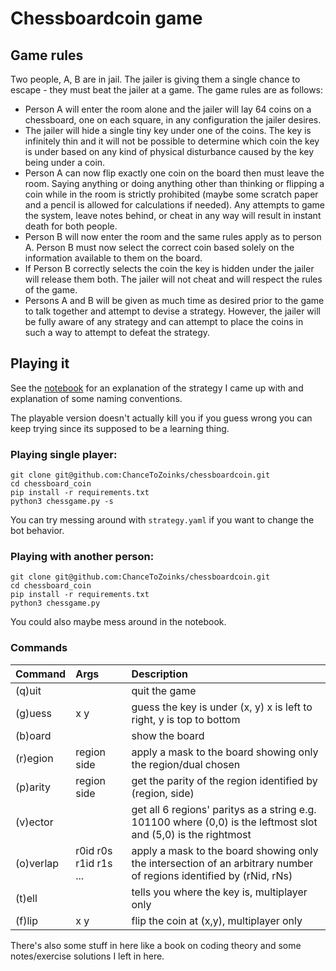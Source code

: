 # Chessboardcoin game
## Game rules
Two people, A, B are in jail. The jailer is giving them a single chance to escape - they must beat the jailer at a game.
The game rules are as follows:
  - Person A will enter the room alone and the jailer will lay 64 coins on a chessboard, one on each square, in any configuration the jailer desires.
  - The jailer will hide a single tiny key under one of the coins. The key is infinitely thin and it will not be possible to determine which coin the key is under based on any kind of physical disturbance caused by the key being under a coin.
  - Person A can now flip exactly one coin on the board then must leave the room. Saying anything or doing anything other than thinking or flipping a coin while in the room is strictly prohibited (maybe some scratch paper and a pencil is allowed for calculations if needed). Any attempts to game the system, leave notes behind, or cheat in any way will result in instant death for both people.
  - Person B will now enter the room and the same rules apply as to person A. Person B must now select the correct coin based solely on the information available to them on the board.
  - If Person B correctly selects the coin the key is hidden under the jailer will release them both. The jailer will not cheat and will respect the rules of the game.
  - Persons A and B will be given as much time as desired prior to the game to talk together and attempt to devise a strategy. However, the jailer will be fully aware of any strategy and can attempt to place the coins in such a way to attempt to defeat the strategy.


## Playing it
See the [notebook](notebook.ipynb) for an explanation of the strategy I came up with and explanation of some naming conventions.

The playable version doesn't actually kill you if you guess wrong you can keep trying since its supposed to be a learning thing.
### Playing single player:
```
git clone git@github.com:ChanceToZoinks/chessboardcoin.git
cd chessboard_coin
pip install -r requirements.txt
python3 chessgame.py -s
```
You can try messing around with `strategy.yaml` if you want to change the bot behavior.

### Playing with another person:
```
git clone git@github.com:ChanceToZoinks/chessboardcoin.git
cd chessboard_coin
pip install -r requirements.txt
python3 chessgame.py
```

You could also maybe mess around in the notebook.

### Commands
|Command|Args|Description|
|:------|:---|:-------------|
|(q)uit || quit the game|
|(g)uess |x y | guess the key is under (x, y)   x is left to right, y is top to bottom|
|(b)oard || show the board|
|(r)egion |region side | apply a mask to the board showing only the region/dual chosen|
|(p)arity |region side | get the parity of the region identified by (region, side)|
|(v)ector || get all 6 regions' paritys as a string e.g. 101100 where (0,0) is the leftmost slot and (5,0) is the rightmost|
|(o)verlap |r0id r0s r1id r1s ... | apply a mask to the board showing only the intersection of an arbitrary number of regions identified by (rNid, rNs)|
|(t)ell || tells you where the key is, multiplayer only|
|(f)lip |x y | flip the coin at (x,y), multiplayer only|


There's also some stuff in here like a book on coding theory and some notes/exercise solutions I left in here.
